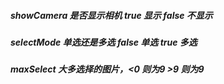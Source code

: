 ##### showCamera 是否显示相机 true 显示  false 不显示
##### selectMode 单选还是多选 false 单选 true 多选
##### maxSelect  大多选择的图片，<0 则为9 >9 则为9